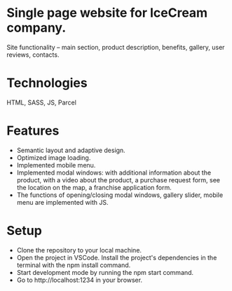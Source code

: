 # Single page website for IceCream company.

Site functionality – main section, product description, benefits, gallery, user
reviews, contacts.

# Technologies

HTML, SASS, JS, Parcel

# Features

- Semantic layout and adaptive design.
- Optimized image loading.
- Implemented mobile menu.
- Implemented modal windows: with additional information about the product, with
  a video about the product, a purchase request form, see the location on the
  map, a franchise application form.
- The functions of opening/closing modal windows, gallery slider, mobile menu
  are implemented with JS.

# Setup

- Clone the repository to your local machine.
- Open the project in VSCode. Install the project's dependencies in the terminal
  with the npm install command.
- Start development mode by running the npm start command.
- Go to http://localhost:1234 in your browser.
